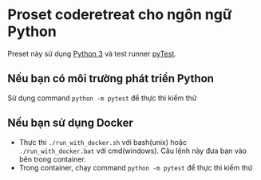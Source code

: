 # Proset coderetreat cho ngôn ngữ Python

Preset này sử dụng [Python 3](https://www.python.org/) và test runner [pyTest](https://docs.pytest.org/en/latest/getting-started.html).

## Nếu bạn có môi trường phát triển Python

Sử dụng command `python -m pytest` để thực thi kiểm thử

## Nếu bạn sử dụng Docker

 * Thực thi `./run_with_docker.sh` với bash(unix) hoặc `./run_with_docker.bat` với cmd(windows). Câu lệnh này đưa bạn vào bên trong container.
* Trong container, chạy command `python -m pytest` để thực thi kiểm thử
